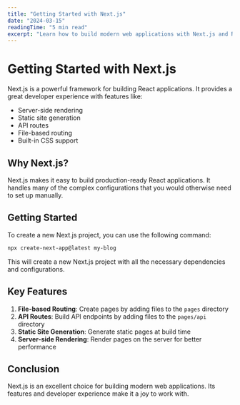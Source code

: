 ```yaml
---
title: "Getting Started with Next.js"
date: "2024-03-15"
readingTime: "5 min read"
excerpt: "Learn how to build modern web applications with Next.js and React."
---
```


# Getting Started with Next.js

Next.js is a powerful framework for building React applications. It provides a great developer experience with features like:

- Server-side rendering
- Static site generation
- API routes
- File-based routing
- Built-in CSS support

## Why Next.js?

Next.js makes it easy to build production-ready React applications. It handles many of the complex configurations that you would otherwise need to set up manually.

## Getting Started

To create a new Next.js project, you can use the following command:

```bash
npx create-next-app@latest my-blog
```

This will create a new Next.js project with all the necessary dependencies and configurations.

## Key Features

1. **File-based Routing**: Create pages by adding files to the `pages` directory
2. **API Routes**: Build API endpoints by adding files to the `pages/api` directory
3. **Static Site Generation**: Generate static pages at build time
4. **Server-side Rendering**: Render pages on the server for better performance

## Conclusion

Next.js is an excellent choice for building modern web applications. Its features and developer experience make it a joy to work with. 